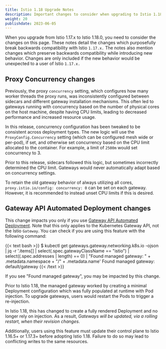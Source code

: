 ```yaml
---
title: Istio 1.18 Upgrade Notes
description: Important changes to consider when upgrading to Istio 1.18.0.
weight: 20
publishdate: 2023-06-05
---
```


When you upgrade from Istio 1.17.x to Istio 1.18.0, you need to consider the changes on this page.
These notes detail the changes which purposefully break backwards compatibility with Istio `1.17.x.`
The notes also mention changes which preserve backwards compatibility while introducing new behavior.
Changes are only included if the new behavior would be unexpected to a user of Istio `1.17.x.`

## Proxy Concurrency changes

Previously, the proxy `concurrency` setting, which configures how many worker threads the proxy runs,
was inconsistently configured between sidecars and different gateway installation mechanisms.
This often led to gateways running with concurrency based on the number of physical cores on the host machine,
despite having CPU limits, leading to decreased performance and increased resource usage.

In this release, concurrency configuration has been tweaked to be consistent across deployment types.
The new logic will use the `ProxyConfig.Concurrency` setting (which can be configured mesh wide or per-pod), if set, and otherwise set concurrency based on the CPU limit allocated to the container.  For example, a limit of `2500m` would set concurrency to 3.

Prior to this release, sidecars followed this logic, but sometimes incorrectly determined the CPU limit.
Gateways would never automatically adapt based on concurrency settings.

To retain the old gateway behavior of always utilizing all cores, `proxy.istio.io/config: concurrency: 0` can be set on each gateway.  However, it is recommended to instead unset CPU limits if this is desired.

## Gateway API Automated Deployment changes

This change impacts you only if you use [Gateway API Automated Deployment](/docs/tasks/traffic-management/ingress/gateway-api/#automated-deployment).
Note that this only applies to the Kubernetes Gateway API, not the Istio `Gateway`.
You can check if you are using this feature with the following command:

{{< text bash >}}
$ kubectl get gateways.gateway.networking.k8s.io -ojson | jq -r '.items[] | select(.spec.gatewayClassName == "istio") | select((.spec.addresses | length) == 0) | "Found managed gateway: " + .metadata.namespace + "/" + .metadata.name'
Found managed gateway: default/gateway
{{< /text >}}

If you see "Found managed gateway", you may be impacted by this change.

Prior to Istio 1.18, the managed gateway worked by creating a minimal Deployment configuration which
was fully populated at runtime with Pod injection. To upgrade gateways, users would restart the Pods
to trigger a re-injection.

In Istio 1.18, this has changed to create a fully rendered Deployment and no longer rely on injection.
As a result, *Gateways will be updated, via a rolling restart, when their revision changes*.

Additionally, users using this feature must update their control plane to Istio 1.16.5+ or 1.17.3+ before adopting Istio 1.18.
Failure to do so may lead to conflicting writes to the same resources.
